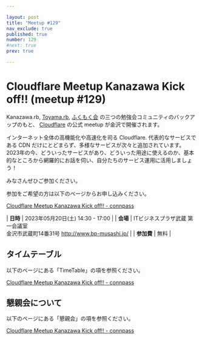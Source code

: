 ```yaml
---

layout: post
title: "Meetup #129"
nav_exclude: true
published: true
number: 129
#next: true
prev: true

---
```


<!--

終了後記入

<div style="text-align: right;"><a href="/129/report"><strong>イベントは終了しました。レポートはこちら</strong></a></div>

-->

# Cloudflare Meetup Kanazawa Kick off!! (meetup #129)

Kanazawa.rb, [Toyama.rb](https://toyamarb.github.io/), [ふくもく会](https://fukumoku.connpass.com/) の三つの勉強会コミュニティのバックアップのもと、 [Cloudflare](https://www.cloudflare.com/ja-jp/) の公式 meetup が金沢で開催されます。

インターネット全体の高機能化や高速化を司る Cloudflare. 
代表的なサービスである CDN だけにとどまらず、多様なサービスが次々と追加されています。
2023年の今、どういったサービスがあり、どういった用途に使えるのか、基本的なところから網羅的にお話を伺い、自分たちのサービス運用に活用しましょう！

みなさんぜひご参加ください。

参加をご希望の方は以下のページからお申し込みください。

[Cloudflare Meetup Kanazawa Kick off\!\! \- connpass](https://cfm-cts.connpass.com/event/281768/)

| **日時**   | 2023年05月20日(土) 14:30 - 17:00 |
| **会場**   | ITビジネスプラザ武蔵 第一会議室<br>金沢市武蔵町14番31号 <a href="http://www.bp-musashi.jp/">http://www.bp-musashi.jp/</a> |
| **参加費** | 無料 |

## タイムテーブル

以下のページにある「TimeTable」の項を参照ください。

[Cloudflare Meetup Kanazawa Kick off\!\! \- connpass](https://cfm-cts.connpass.com/event/281768/)

## 懇親会について

以下のページにある「懇親会」の項を参照ください。

[Cloudflare Meetup Kanazawa Kick off\!\! \- connpass](https://cfm-cts.connpass.com/event/281768/)

